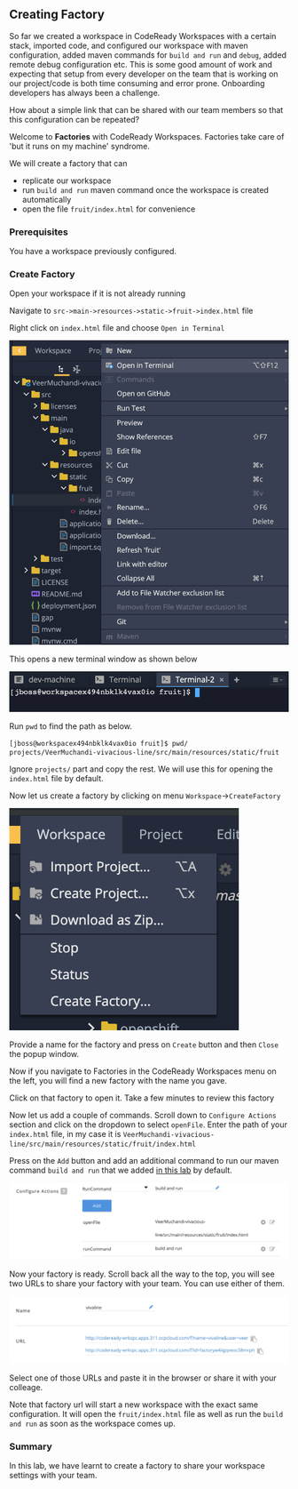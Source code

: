 ## Creating Factory

So far we created a workspace in CodeReady Workspaces with a certain stack, imported code, and configured our workspace with maven configuration, added maven commands for `build and run` and `debug`, added remote debug configuration etc. This is some good amount of work and expecting that setup from every developer on the team that is working on our project/code is both time consuming and error prone. Onboarding developers has always been a challenge. 

How about a simple link that can be shared with our team members so that this configuration can be repeated? 

Welcome to **Factories** with CodeReady Workspaces. Factories take care of 'but it runs on my machine' syndrome.

We will create a factory that can 		

* replicate our workspace
* run `build and run` maven command once the workspace is created automatically
* open the file `fruit/index.html` for convenience


### Prerequisites

You have a workspace previously configured.

### Create Factory

Open your workspace if it is not already running
 
Navigate to `src->main->resources->static->fruit->index.html` file

Right click on `index.html` file and choose `Open in Terminal`

![](./images/1.Factory.png)

This opens a new terminal window as shown below

![](./images/2.Factory.png)

Run `pwd` to find the path as below.

```
[jboss@workspacex494nbklk4vax0io fruit]$ pwd/
projects/VeerMuchandi-vivacious-line/src/main/resources/static/fruit
```

Ignore `projects/` part and copy the rest. We will use this for opening the `index.html` file by default.

Now let us create a factory by clicking on menu `Workspace`->`CreateFactory`

![](./images/3.Factory.png)

Provide a name for the factory and press on `Create` button and then `Close` the popup window.

Now if you navigate to Factories in the CodeReady Workspaces menu on the left, you will find a new factory with the name you gave.

Click on that factory to open it. Take a few minutes to review this factory 

Now let us add a couple of commands. Scroll down to `Configure Actions` section and click on the dropdown to select `openFile`. Enter the path of your `index.html` file, in my case it is `VeerMuchandi-vivacious-line/src/main/resources/static/fruit/index.html`

Press on the `Add` button and add an additional command to run our maven command `build and run` that we added  [in this lab](EditCodeUsingCodeReadyWorkspaces.md#) by default.

![](./images/4.Factory.png)

Now your factory is ready. Scroll back all the way to the top, you will see two URLs to share your factory with your team. You can use either of them.

![](./images/5.Factory.png)

Select one of those URLs and paste it in the browser or share it with your colleage.

Note that factory url will start a new workspace with the exact same configuration. It will open the `fruit/index.html` file as well as run the `build and run` as soon as the workspace comes up.

### Summary

In this lab, we have learnt to create a factory to share your workspace settings with your team.









